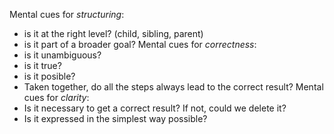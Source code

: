 Mental cues for *structuring*:
- is it at the right level? (child, sibling, parent)
- is it part of a broader goal?
Mental cues for *correctness*:
- is it unambiguous?
- is it true?
- is it posible?
- Taken together, do all the steps always lead to the correct result?
Mental cues for *clarity*:
- Is it necessary to get a correct result? If not, could we delete it?
- Is it expressed in the simplest way possible?